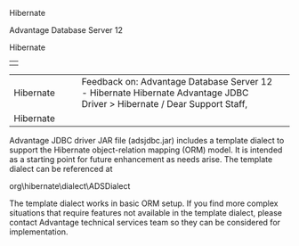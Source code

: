 Hibernate




Advantage Database Server 12  

Hibernate

|  |
| --- |
|  |

|  |  |  |  |  |
| --- | --- | --- | --- | --- |
| Hibernate |  |  | Feedback on: Advantage Database Server 12 - Hibernate Hibernate Advantage JDBC Driver > Hibernate / Dear Support Staff, |  |
| Hibernate |  |  |  |  |

Advantage JDBC driver JAR file (adsjdbc.jar) includes a template dialect to support the Hibernate object-relation mapping (ORM) model. It is intended as a starting point for future enhancement as needs arise. The template dialect can be referenced at

org\hibernate\dialect\ADSDialect

The template dialect works in basic ORM setup. If you find more complex situations that require features not available in the template dialect, please contact Advantage technical services team so they can be considered for implementation.